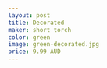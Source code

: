 ```yaml
---
layout: post
title: Decorated
maker: short torch
color: green
image: green-decorated.jpg
price: 9.99 AUD
---
```

